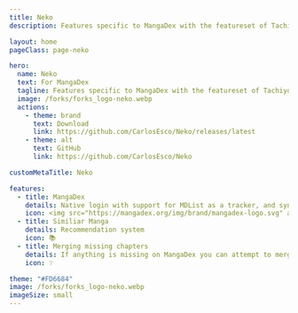 ```yaml
---
title: Neko
description: Features specific to MangaDex with the featureset of TachiyomiJ2K

layout: home
pageClass: page-neko

hero:
  name: Neko
  text: For MangaDex
  tagline: Features specific to MangaDex with the featureset of TachiyomiJ2K
  image: /forks/forks_logo-neko.webp
  actions:
    - theme: brand
      text: Download
      link: https://github.com/CarlosEsco/Neko/releases/latest
    - theme: alt
      text: GitHub
      link: https://github.com/CarlosEsco/Neko

customMetaTitle: Neko

features:
  - title: MangaDex
    details: Native login with support for MDList as a tracker, and syncing the MangaDex follows list.
    icon: <img src="https://mangadex.org/img/brand/mangadex-logo.svg" alt="MangaDex Logo" height="32" width="32">
  - title: Similiar Manga
    details: Recommendation system
    icon: 📚
  - title: Merging missing chapters
    details: If anything is missing on MangaDex you can attempt to merge them with another source.
    icon: ❔

theme: "#FD6684"
image: /forks/forks_logo-neko.webp
imageSize: small
---
```


<br><VPTeamMembers size="small" :members="members" />

<script setup>
import { VPTeamMembers } from "vitepress/theme"

const members = [
  {
    avatar: "https://www.github.com/CarlosEsco.png",
    name: "CarlosEsco",
    title: "Creator",
    links: [
      { icon: "github", link: "https://github.com/CarlosEsco" }
    ]
  },
  {
    avatar: "https://www.github.com/Jays2Kings.png",
    name: "Jays2Kings",
    title: "Fork base",
    links: [
      { icon: "github", link: "https://github.com/Jays2Kings" }
    ]
  }
]
</script>

<style>
	@import "../.vitepress/theme/styles/forks/neko.styl"
</style>
